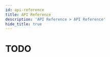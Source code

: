 ```yaml
---
id: api-reference
title: API Reference
description: 'API Reference > API Reference'
hide_title: true
---
```


# TODO
